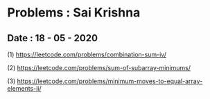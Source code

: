 # Problems : Sai Krishna 

## Date : 18 - 05 - 2020

(1) https://leetcode.com/problems/combination-sum-iv/

(2) https://leetcode.com/problems/sum-of-subarray-minimums/

(3) https://leetcode.com/problems/minimum-moves-to-equal-array-elements-ii/